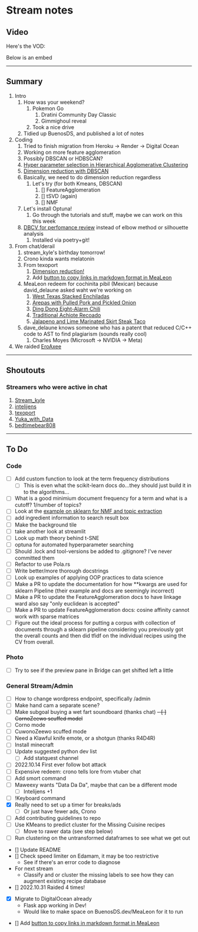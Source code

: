 # Stream notes

## Video

Here's the VOD:

Below is an embed

---

## Summary

1. Intro
   1. How was your weekend?
      1. Pokemon Go
         1. Dratini Community Day Classic
         2. Gimmighoul reveal
      2. Took a nice drive
   2. Tidied up BuenosDS, and published a lot of notes
2. Coding
   1. Tried to finish migration from Heroku -> Render -> Digital Ocean
   2. Working on more feature agglomeration
   3. Possibly DBSCAN or HDBSCAN?
   4. [Hyper parameter selection in Hierarchical Agglomerative Clustering](https://stats.stackexchange.com/questions/66128/choosing-the-number-of-clusters-in-hierarchical-agglomerative-clustering)
   5. [Dimension reduction with DBSCAN](https://stats.stackexchange.com/questions/361933/principal-component-analysis-and-dbscan)
   6. Basically, we need to do dimension reduction regardless
      1. Let's try (for both Kmeans, DBSCAN)
         1. [] FeatureAgglomeration
         2. [] tSVD (again)
         3. [] NMF
   7. Let's install Optuna!
      1. Go through the tutorials and stuff, maybe we can work on this this week
   8. [DBCV for perfomance review](https://github.com/christopherjenness/DBCV) instead of elbow method or silhouette analysis
      1. Installed via poetry+git!
3. From chat/derail
   1. stream_kyle's birthday tomorrow!
   2. Crono kinda wants melatonin
   3. From texoport
      1. [Dimension reduction!](https://stats.stackexchange.com/questions/361933/principal-component-analysis-and-dbscan)
      2. Add [button to copy links in markdown format in MeaLeon](https://www.w3schools.com/howto/howto_js_copy_clipboard.asp)
   4. MeaLeon redeem for cochinita pibil (Mexican) because david_delaune asked waht we're working on
      1. [West Texas Stacked Enchiladas](https://www.epicurious.com/recipes/food/views/west-texas-stacked-enchiladas-367410)
      2. [Arepas with Pulled Pork and Pickled Onion](https://www.epicurious.com/recipes/food/views/arepas-with-pulled-pork-and-pickled-onion-108149)
      3. [Ding Dong Eight-Alarm Chili](https://www.epicurious.com/recipes/food/views/ding-dong-eight-alarm-chili-108488)
      4. [Traditional Achiote Recoado](https://www.epicurious.com/recipes/food/views/traditional-achiote-recado-15385)
      5. [Jalapeno and Lime Marinated Skirt Steak Taco](https://www.epicurious.com/recipes/food/views/jalapeno-and-lime-marinated-skirt-steak-tacos)
   5. dave_delaune knows someone who has a patent that reduced C/C++ code to AST to find plagiarism (sounds really cool)
      1. Charles Moyes (Microsoft -> NVIDIA -> Meta)
4. We raided [EroAxee](https://www.twitch.tv/eroaxee)

---

## Shoutouts

### Streamers who were active in chat

1. [Stream_kyle](https://www.twitch.tv/stream_kyle)
2. [intelijens](https://www.twitch.tv/intelijens)
3. [texoport](https://www.twitch.tv/texoport)
4. [Yuka_with_Data](https://www.twitch.tv/yuka_with_data)
5. [bedtimebear808](https://www.twitch.tv/bedtimebear_808)

---

## To Do

### Code

- [ ] Add custom function to look at the term frequency distributions
  - [ ] This is even what the scikit-learn docs do...they should just build it in to the algorithms...
- [ ] What is a good minimium document frequency for a term and what is a cutoff? 1/number of topics?
- [ ] Look at the [example on sklearn for NMF and topic extraction](https://scikit-learn.org/stable/auto_examples/applications/plot_topics_extraction_with_nmf_lda.html#sphx-glr-auto-examples-applications-plot-topics-extraction-with-nmf-lda-py)
- [ ] add ingredient information to search result box
- [ ] Make the background tile
- [ ] take another look at streamlit
- [ ] Look up math theory behind t-SNE
- [ ] optuna for automated hyperparameter searching
- [ ] Should .lock and tool-versions be added to .gitignore? I've never committed them
- [ ] Refactor to use Pola.rs
- [ ] Write better/more thorough docstrings
- [ ] Look up examples of applying OOP practices to data science
- [ ] Make a PR to update the documentation for how **kwargs are used for sklearn Pipeline (their example and docs are seemingly incorrect)
- [ ] Make a PR to update the FeatureAgglomeration docs to have linkage ward also say "only euclidean is accepted"
- [ ] Make a PR to update FeatureAgglomeration docs: cosine affinity cannot work with sparse matrices
- [ ] Figure out the ideal process for putting a corpus with collection of documents through a sklearn pipeline considering you previously got the overall counts and then did tfidf on the individual recipes using the CV from overall.

### Photo

- [ ] Try to see if the preview pane in Bridge can get shifted left a little

### General Stream/Admin

- [ ] How to change wordpress endpoint, specifically /admin
- [ ] Make hand cam a separate scene?
- [ ] Make subgoal buying a wet fart soundboard (thanks chat)
~~- [ ] CornoZeewo scuffed model~~
- [ ] Corno mode
- [ ] CuwonoZeewo scuffed mode
- [ ] Need a Klawful knife emote, or a shotgun (thanks R4D4R)
- [ ] Install minecraft
- [ ] Update suggested python dev list
  - [ ] Add statquest channel
- [ ] 2022.10.14 First ever follow bot attack
- [ ] Expensive redeem: crono tells lore from vtuber chat
- [ ] Add smort command
- [ ] Maweexy wants "Data Da Da", maybe that can be a different mode
  - [ ] Intelijens +1
- [ ] !Keyboard command
- [X] Really need to set up a timer for breaks/ads
  - [ ] Or just have fewer ads, Crono
- [ ] Add contributing guidelines to repo
- [ ] Use KMeans to predict cluster for the Missing Cuisine recipes
  - [ ] Move to rawer data (see step below)
- [ ] Run clustering on the untransformed dataframes to see what we get out
- [] Update README
- [] Check speed limiter on Edamam, it may be too restrictive
  - See if there's an error code to diagnose
- For next stream
  - Classify and or cluster the missing labels to see how they can augment existing recipe database
- [] 2022.10.31 Raided 4 times!
- [X] Migrate to DigitalOcean already
  - Flask app working in Dev!
  - Would like to make space on BuenosDS.dev/MeaLeon for it to run
- [] Add [button to copy links in markdown format in MeaLeon](https://www.w3schools.com/howto/howto_js_copy_clipboard.asp)
